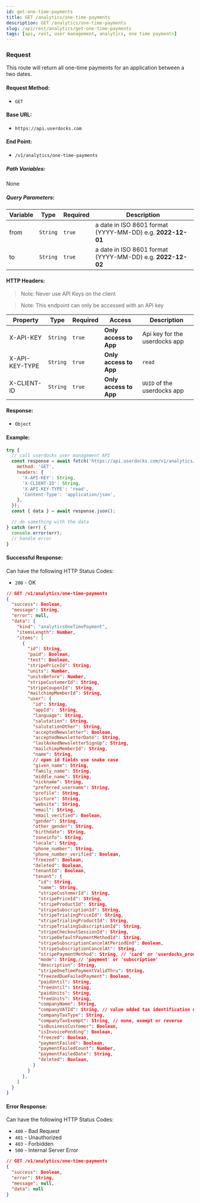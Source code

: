 ```yaml
---
id: get-one-time-payments
title: GET /analytics/one-time-payments
description: GET /analytics/one-time-payments
slug: /api/rest/analytics/get-one-time-payments
tags: [api, rest, user management, analytics, one time payments]
---
```


### Request

This route will return all one-time payments for an application between a two dates.

#### Request Method:

- `GET`

#### Base URL:

- `https://api.userdocks.com`

#### End Point:

- `/v1/analytics/one-time-payments`

##### Path Variables:

None

##### Query Parameters:

| Variable | Type | Required | Description |
|---|---|---|---|
| from | `String` | `true` | a date in ISO 8601 format (YYYY-MM-DD) e.g. **2022-12-01**
| to | `String` | `true` | a date in ISO 8601 format (YYYY-MM-DD) e.g. **2022-12-02**


#### HTTP Headers:

> Note: Never use API Keys on the client

> Note: This endpoint can only be accessed with an API key

| Property       | Type        | Required  | Access                 | Description                   |
| -------------- | ----------- | --------- | ---------------------- | ----------------------------- |
| X-API-KEY      | `String` | `true` | **Only access to App** | Api key for the userdocks app |
| X-API-KEY-TYPE | `String` | `true` | **Only access to App** | `read`                        |
| X-CLIENT-ID    | `String` | `true` | **Only access to App** | `UUID` of the userdocks app   |

#### Response:

- `Object`

#### Example:

```js
try {
  // call userdocks user management API
  const response = await fetch('https://api.userdocks.com/v1/analytics/one-time-payments?from=2022-12-01&to=2022-12-02', {
    method: 'GET',
    headers: {
      'X-API-KEY': String,
      'X-CLIENT-ID': String,
      'X-API-KEY-TYPE': 'read',
      'Content-Type': 'application/json',
    },
  });
  const { data } = await response.json();

  // do something with the data
} catch (err) {
  console.error(err);
  // handle error
}
```

#### Successful Response:

Can have the following HTTP Status Codes:

- `200` - OK

```json
// GET /v1/analytics/one-time-payments
{
  "success": Boolean,
  "message": String,
  "error": null,
  "data": {
    "kind": "analyticsOneTimePayment",
    "itemsLength": Number,
    "items": [
      {
        "id": String,
        "paid": Boolean,
        "test": Boolean,
        "stripePriceId": String,
        "units": Number,
        "unitsBefore": Number,
        "stripeCustomerId": String,
        "stripeCouponId": String,
        "mailchimpMemberId": String,
        "user": {
          "id": String,
          "appId":  String,
          "language": String,
          "salutation": String,
          "salutationOther": String,
          "acceptedNewsletter": Boolean,
          "acceptedNewsletterDate": String,
          "lastAskedNewsletterSignUp": String,
          "mailchimpMemberId": String,
          "name": String,
          // open id fields use snake case
          "given_name": String,
          "family_name": String,
          "middle_name": String,
          "nickname": String,
          "preferred_username": String,
          "profile": String,
          "picture": String,
          "website": String,
          "email": String,
          "email_verified": Boolean,
          "gender": String,
          "other_gender": String,
          "birthdate": String,
          "zoneinfo": String,
          "locale": String,
          "phone_number": String,
          "phone_number_verified": Boolean,
          "freezed": Boolean,
          "deleted": Boolean,
          "tenantId": Boolean,
          "tenant": {
            "id": String,
            "name": String,
            "stripeCustomerId": String,
            "stripePriceId": String,
            "stripeProductId": String,
            "stripeSubscriptionId": String,
            "stripeTrialingPriceId": String,
            "stripeTrialingProductId": String,
            "stripeTrialingSubscriptionId": String,
            "stripeCheckoutSessionId": String,
            "stripeDefaultPaymentMethodId": String,
            "stripeSubscriptionCancelAtPeriodEnd": Boolean,
            "stripeSubscriptionCancelAt": String,
            "stripePaymentMethod": String, // 'card' or 'userdocks_promo_code' or somthing with 'promo' specified by the user
            "mode": String,// 'payment' or 'subscription'
            "description": String,
            "stripeOneTimePaymentValidThru": String,
            "freezedDueFailedPayment": Boolean,
            "paidUntil": String,
            "freeUntil": String,
            "paidUnits": String,
            "freeUnits": String,
            "companyName": String,
            "companyVATId": String, // value added tax identification number
            "companyTaxType": String,
            "companyTaxExempt": String, // none, exempt or reverse
            "isBusinessCustomer": Boolean,
            "isInvoicePending": Boolean,
            "freezed": Boolean,
            "paymentFailed": Boolean,
            "paymentFailedCount": Number,
            "paymentFailedDate": String,
            "deleted": Boolean,
          }
        }
      },
    ]
  }
}
```

#### Error Response:

Can have the following HTTP Status Codes:

- `400` - Bad Request
- `401` - Unauthorized
- `403` - Forbidden
- `500` - Internal Server Error

```json
// GET /v1/analytics/one-time-payments
{
  "success": Boolean,
  "error": String,
  "message": null,
  "data": null
}
```
